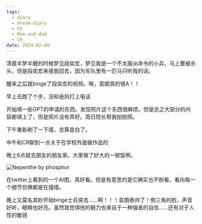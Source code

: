 ```yaml
---
tags:
  - diary
  - dream-diary
  - FX
  - Mom-and-dad
  - CR
date: 2024-02-09
---
```

清晨半梦半醒的时候梦见段奕宏，梦见我是一个不太服从命令的小兵，马上要被杀头，但是段奕宏来接我回去，因为军队里有一匹马只听我的话。

醒来之后就binge了段奕宏的视频。唉，袁朗真的很A！！

早上去跑了个步，没和爸妈打上电话

开始填一些OPT的申请的东西。发现照片这个东西很麻烦。但是总之大部分的内容都填上了，但是照片没有弄好。周日院长帮我拍拍照。

下午重新刷了一下墙，总算是白了。

中午和CR聊到一点关于在学校外面做作品的

晚上6点就去朋友的朋友家。大家做了好大的一顿饭啊。

![Nepenthe by phosphor](https://pbs.twimg.com/media/GE07688W8AAC267?format=jpg&name=large)

在twitter上看到的一个AI图，真好看。但是有意思的是它确实也不耐看。看向每一个细节仿佛都是在撞墙。

晚上又莫名其妙开始binge士兵突击……啊！！！袁朗泰帅了！倒三角的脸，声音好听，眼睛也好亮。虽然我觉得他的魅力也来自于一种强者的自信……还有对于人性的敏锐